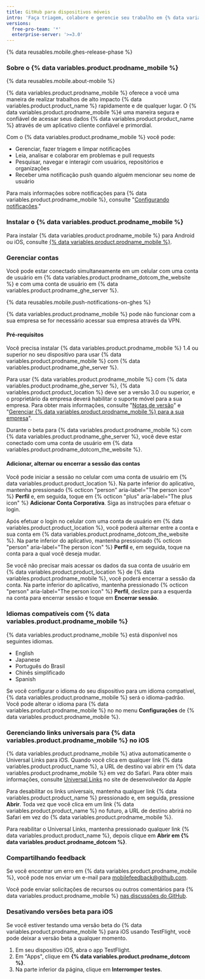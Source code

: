 ```yaml
---
title: GitHub para dispositivos móveis
intro: 'Faça triagem, colabore e gerencie seu trabalho em {% data variables.product.product_name %} do seu dispositivo móvel.'
versions:
  free-pro-team: '*'
  enterprise-server: '>=3.0'
---
```


{% data reusables.mobile.ghes-release-phase %}

### Sobre o {% data variables.product.prodname_mobile %}

{% data reusables.mobile.about-mobile %}

{% data variables.product.prodname_mobile %} oferece a você uma maneira de realizar trabalhos de alto impacto {% data variables.product.product_name %} rapidamente e de qualquer lugar. O {% data variables.product.prodname_mobile %}é uma maneira segura e confiável de acessar seus dados {% data variables.product.product_name %} através de um aplicativo cliente confiável e primordial.

Com o {% data variables.product.prodname_mobile %} você pode:
- Gerenciar, fazer triagem e limpar notificações
- Leia, analisar e colaborar em problemas e pull requests
- Pesquisar, navegar e interagir com usuários, repositórios e organizações
- Receber uma notificação push quando alguém mencionar seu nome de usuário

Para mais informações sobre notificações para {% data variables.product.prodname_mobile %}, consulte "[Configurando notificações](/github/managing-subscriptions-and-notifications-on-github/configuring-notifications#enabling-push-notifications-with-github-for-mobile)."

### Instalar o {% data variables.product.prodname_mobile %}

Para instalar {% data variables.product.prodname_mobile %} para Android ou iOS, consulte [{% data variables.product.prodname_mobile %}](https://github.com/mobile).

### Gerenciar contas

Você pode estar conectado simultaneamente em um celular com uma conta de usuário em {% data variables.product.prodname_dotcom_the_website %} e com uma conta de usuário em {% data variables.product.prodname_ghe_server %}.

{% data reusables.mobile.push-notifications-on-ghes %}

{% data variables.product.prodname_mobile %} pode não funcionar com a sua empresa se for necessário acessar sua empresa através da VPN.

#### Pré-requisitos

Você precisa instalar {% data variables.product.prodname_mobile %} 1.4 ou superior no seu dispositivo para usar {% data variables.product.prodname_mobile %} com {% data variables.product.prodname_ghe_server %}.

Para usar {% data variables.product.prodname_mobile %} com {% data variables.product.prodname_ghe_server %}, {% data variables.product.product_location %} deve ser a versão 3.0 ou superior, e o proprietário da empresa deverá habilitar o suporte móvel para a sua empresa. Para obter mais informações, consulte "[Notas de versão](/enterprise-server/admin/release-notes)" e "[Gerenciar {% data variables.product.prodname_mobile %} para a sua empresa](/admin/configuration/managing-github-for-mobile-for-your-enterprise)".

Durante o beta para {% data variables.product.prodname_mobile %} com {% data variables.product.prodname_ghe_server %}, você deve estar conectado com uma conta de usuário em {% data variables.product.prodname_dotcom_the_website %}.

#### Adicionar, alternar ou encerrar a sessão das contas

Você pode iniciar a sessão no celular com uma conta de usuário em {% data variables.product.product_location %}. Na parte inferior do aplicativo, mantenha pressionado {% octicon "person" aria-label="The person icon" %} **Perfil** e, em seguida, toque em {% octicon "plus" aria-label="The plus icon" %} **Adicionar Conta Corporativa**. Siga as instruções para efetuar o login.

Após efetuar o login no celular com uma conta de usuário em {% data variables.product.product_location %}, você poderá alternar entre a conta e sua conta em  {% data variables.product.prodname_dotcom_the_website %}.  Na parte inferior do aplicativo, mantenha pressionado {% octicon "person" aria-label="The person icon" %} **Perfil** e, em seguida, toque na conta para a qual você deseja mudar.

Se você não precisar mais acessar os dados da sua conta de usuário em {% data variables.product.product_location %} de {% data variables.product.prodname_mobile %}, você poderá encerrar a sessão da conta. Na parte inferior do aplicativo, mantenha pressionado {% octicon "person" aria-label="The person icon" %} **Perfil**, deslize para a esquerda na conta para encerrar sessão e toque em **Encerrar sessão**.

### Idiomas compatíveis com {% data variables.product.prodname_mobile %}

{% data variables.product.prodname_mobile %} está disponível nos seguintes idiomas.

- English
- Japanese
- Português do Brasil
- Chinês simplificado
- Spanish

Se você configurar o idioma do seu dispositivo para um idioma compatível, {% data variables.product.prodname_mobile %} será o idioma-padrão. Você pode alterar o idioma para {% data variables.product.prodname_mobile %} no no menu **Configurações** de {% data variables.product.prodname_mobile %}.

### Gerenciando links universais para {% data variables.product.prodname_mobile %} no iOS

{% data variables.product.prodname_mobile %} ativa automaticamente o Universal Links para iOS. Quando você clica em qualquer link {% data variables.product.product_name %}, a URL de destino vai abrir em {% data variables.product.prodname_mobile %} em vez do Safari. Para obter mais informações, consulte [Universal Links](https://developer.apple.com/ios/universal-links/)  no site de desenvolvedor da Apple

Para desabilitar os links universais, mantenha qualquer link {% data variables.product.product_name %} pressionado e, em seguida, pressione **Abrir**. Toda vez que você clica em um link {% data variables.product.product_name %} no futuro, a URL de destino abrirá no Safari em vez do {% data variables.product.prodname_mobile %}.

Para reabilitar o Universal Links, mantenha pressionado qualquer link {% data variables.product.product_name %}, depois clique em **Abrir em {% data variables.product.prodname_dotcom %}**.

### Compartilhando feedback

Se você encontrar um erro em {% data variables.product.prodname_mobile %}, você pode nos enviar um e-mail para <a href="mailto:mobilefeedback@github.com">mobilefeedback@github.com</a>.

Você pode enviar solicitações de recursos ou outros comentários para {% data variables.product.prodname_mobile %} [nas discussões do GitHub](https://github.com/github/feedback/discussions?discussions_q=category%3A%22Mobile+Feedback%22).

### Desativando versões beta para iOS

Se você estiver testando uma versão beta do {% data variables.product.prodname_mobile %} para iOS usando TestFlight, você pode deixar a versão beta a qualquer momento.

1. Em seu dispositivo iOS, abra o app TestFlight.
2. Em "Apps", clique em **{% data variables.product.prodname_dotcom %}**.
3. Na parte inferior da página, clique em **Interromper testes**.
